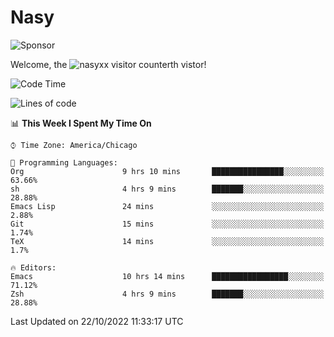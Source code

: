 # Nasy

<!--
<p align="center">
<img height="200" src="https://github-readme-stats.vercel.app/api?username=nasyxx&count_private=true&show_icons=true&theme=dracula&include_all_commits=true"/>
<img height="200" src="https://github-readme-stats.vercel.app/api/top-langs/?username=nasyxx&theme=dracula&hide=html,jupyter+notebook&count_private=true&show_icons=true"/>
</p>

  
----------------
-->

![Sponsor](https://img.shields.io/static/v1.svg?label=Sponsor&message=%E2%9D%A4&logo=GitHub&style=flat&color=pink)
 
Welcome, the ![nasyxx visitor counter](https://count.getloli.com/get/@nasyxx?theme=rule34)th vistor!
 
<!--START_SECTION:waka-->
![Code Time](http://img.shields.io/badge/Code%20Time-2%2C736%20hrs%2047%20mins-blue)

![Lines of code](https://img.shields.io/badge/From%20Hello%20World%20I%27ve%20Written-5%20Million%20lines%20of%20code-blue)

📊 **This Week I Spent My Time On** 

```text
⌚︎ Time Zone: America/Chicago

💬 Programming Languages: 
Org                      9 hrs 10 mins       ████████████████░░░░░░░░░   63.66% 
sh                       4 hrs 9 mins        ███████░░░░░░░░░░░░░░░░░░   28.88% 
Emacs Lisp               24 mins             ░░░░░░░░░░░░░░░░░░░░░░░░░   2.88% 
Git                      15 mins             ░░░░░░░░░░░░░░░░░░░░░░░░░   1.74% 
TeX                      14 mins             ░░░░░░░░░░░░░░░░░░░░░░░░░   1.7%

🔥 Editors: 
Emacs                    10 hrs 14 mins      █████████████████░░░░░░░░   71.12% 
Zsh                      4 hrs 9 mins        ███████░░░░░░░░░░░░░░░░░░   28.88%

```


 Last Updated on 22/10/2022 11:33:17 UTC
<!--END_SECTION:waka-->

<!-- ![visitors](https://visitor-badge.laobi.icu/badge?page_id=nasyxx.nasyxx) -->
